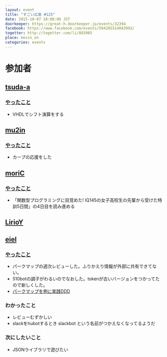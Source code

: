 ```yaml
---
layout: event
title: "すごい広島 #125"
date: 2015-10-07 18:00:00 JST
doorkeeper: https://great-h.doorkeeper.jp/events/32394
facebook: https://www.facebook.com/events/594285514043992/
togetter: http://togetter.com/li/883965
place: movin_on
categories: events
---
```


# 参加者

## [tsuda-a](https://github.com/tsuda-a)

### [やったこと](https://github.com/great-h/great-h.github.io/issues/1721)

* VHDLでシフト演算をする


## [mu2in](https://github.com/mu2in)

### [やったこと](https://github.com/great-h/great-h.github.io/issues/1719)

* カープの応援をした


## [moriC](https://github.com/moriC)

### [やったこと](https://github.com/great-h/great-h.github.io/issues/1718)

* 「関数型プログラミングに目覚めた! IQ145の女子高校生の先輩から受けた特訓5日間」の4日目を読み進める


## [LirioY](http://twitter.com/LirioY)


## [eiel](http://eiel.info/)

### [やったこと](https://github.com/great-h/great-h.github.io/issues/1717)

* パークマップの週次レビューした。ふりかえり情報が外部に共有できてない。
* 510botの調子がわるいのでなおした。tokenが古いバージョンをつかってたので新しくした。
* [パークマップを例に実践DDD](https://twitter.com/eielh/status/651732497206652928)

### わかったこと

* レビューむずかしい
* slackをhubotするとき slackbot という名前がつかえなくなってるようだ

### 次にしたいこと

* JSONライブラリで遊びたい
